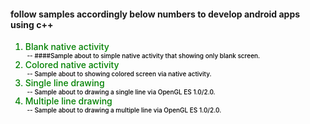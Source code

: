 

<h4>follow samples accordingly below numbers to develop android apps using c++</h4>
<div style="color:green;font-weight:500;font-size:14px;">
<ol>
<li>Blank native activity</li>
<label style="font-weight:500;
font-size:10px;
color:black;">&nbsp;--&nbsp;####Sample about to simple native activity that showing only blank screen.</label>
<li>Colored native activity</li><label style="font-weight:500;
font-size:10px;
color:black;">&nbsp;--&nbsp;Sample about to showing colored screen via native activity.</label>
<li>Single line drawing</li><label style="font-weight:500;
font-size:10px;
color:black;">&nbsp;--&nbsp;Sample about to drawing a single line via OpenGL ES 1.0/2.0.</label>
<li>Multiple line drawing</li><label style="font-weight:500;
font-size:10px;
color:black;">&nbsp;--&nbsp;Sample about to drawing a multiple line via OpenGL ES 1.0/2.0.</label>
</ol>
</div>
